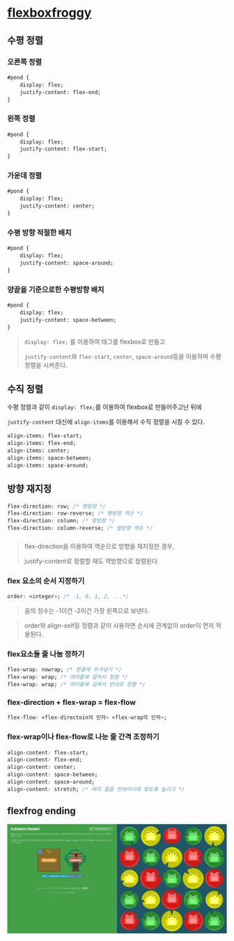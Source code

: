 # [flexboxfroggy](https://flexboxfroggy.com/#ko)

## 수평 정렬

### 오른쪽 정렬

```html
#pond {
	display: flex;
	justify-content: flex-end;
}
```

### 왼쪽 정렬

```html
#pond {
	display: flex;
	justify-content: flex-start;
}
```

### 가운데 정렬

```html
#pond {
	display: flex;
	justify-content: center;
}
```

### 수평 방향 적절한 배치

```html
#pond {
	display: flex;
	justify-content: space-around;
}
```

### 양끝을 기준으로한 수평방향 배치

```html
#pond {
	display: flex;
	justify-content: space-between;
}
```

> `display: flex;` 를 이용하여 태그를 flexbox로 만들고
>
> `justify-content`와 `flex-start`, `center`, `space-around`등을 이용하여 수평 정렬을 시켜준다.



## 수직 정렬

수평 정렬과 같이 `display: flex;`를 이용하여 flexbox로 만들어주고난 뒤에

`justify-content` 대신에 `align-items`를 이용해서 수직 정렬을 시킬 수 있다.

```html
align-items: flex-start;
align-items: flex-end;
align-items: center;
align-items: space-between;
align-items: space-around;
```



## 방향 재지정

```css
flex-direction: row; /* 행방향 */
flex-direction: row-reverse; /* 행방향 역순 */
flex-direction: column; /* 열방향 */
flex-direction: column-reverse; /* 열방향 역순 */
```

### 

> flex-direction을 이용하여 역순으로 방향을 재지정한 경우,
>
> justify-content로 정렬할 때도 역방향으로 정렬된다.



### flex 요소의 순서 지정하기

```css
order: <integer>; /* -1, 0, 1, 2, ...*/
```



>  음의 정수는 -1이건 -2이건 가장 왼쪽으로 보낸다.



> order와 align-self등 정렬과 같이 사용하면 순서에 관계없이 order이 먼저 적용된다.



### flex요소들 줄 나눔 정하기

```css
flex-wrap: nowrap; /* 한줄에 우겨넣기 */
flex-wrap: wrap; /* 여러줄에 걸쳐서 정렬 */
flex-wrap: wrap; /* 여러줄에 걸쳐서 반대로 정렬 */
```



### flex-direction + flex-wrap = flex-flow

```css
flex-flow: <flex-directoin의 인자> <flex-wrap의 인자>;
```



### flex-wrap이나 flex-flow로 나눈 줄 간격 조정하기

```css
align-content: flex-start;
align-content: flex-end;
align-content: center;
align-content: space-between;
align-content: space-around;
align-content: stretch; /* 여러 줄을 컨테이너에 맞도록 늘리기 */
```



## flexfrog ending

![flexfrog-ending](assets/images/flexfrog-ending.png)